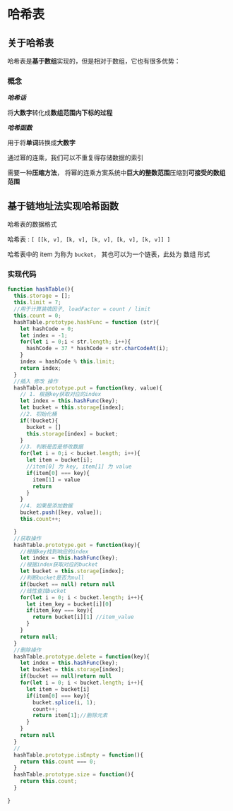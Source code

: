  # 哈希表

## 关于哈希表

哈希表是**基于数组**实现的，但是相对于数组，它也有很多优势：

### 概念

***哈希话***

将**大数字**转化成**数组范围内下标的过程**


***哈希函数***

用于将**单词**转换成**大数字**


通过幂的连乘，我们可以不重复得存储数据的索引

需要一种**压缩方法**， 将幂的连乘方案系统中**巨大的整数范围**压缩到**可接受的数组范围**


## 基于链地址法实现哈希函数

哈希表的数据格式

哈希表 : `[ [[k, v], [k, v], [k, v], [k, v], [k, v]] ]`

哈希表中的 item 为称为 `bucket`， 其也可以为一个链表，此处为 数组 形式

### 实现代码

```js
function hashTable(){
  this.storage = [];
  this.limit = 7;
  //用于计算装填因子, loadFactor = count / limit
  this.count = 0;
  hashTable.prototype.hashFunc = function (str){
    let hashCode = 0;
    let index = -1;
    for(let i = 0;i < str.length; i++){
      hashCode = 37 * hashCode + str.charCodeAt(i);
    }
    index = hashCode % this.limit;
    return index;
  }
  //插入 修改 操作
  hashTable.prototype.put = function(key, value){
    // 1. 根据key获取对应的index
    let index = this.hashFunc(key);
    let bucket = this.storage[index];
    //2. 初始化桶
    if(!bucket){
      bucket = []
      this.storage[index] = bucket;
    }
    //3. 判断是否是修改数据
    for(let i = 0;i < bucket.length; i++){
      let item = bucket[i];
      //item[0] 为 key, item[1] 为 value
      if(item[0] === key){
        item[1] = value
        return
      }
    }
    //4. 如果是添加数据
    bucket.push([key, value]);
    this.count++;

  }
  //获取操作
  hashTable.prototype.get = function(key){
    //根据key找到响应的index
    let index = this.hashFunc(key);
    //根据index获取对应的bucket
    let bucket = this.storage[index];
    //判断bucket是否为null
    if(bucket == null) return null
    //线性查找bucket
    for(let i = 0; i < bucket.length; i++){
      let item_key = bucket[i][0]
      if(item_key === key){
        return bucket[i][1] //item_value
      }
    }
    return null;
  }
  //删除操作
  hashTable.prototype.delete = function(key){
    let index = this.hashFunc(key);
    let bucket = this.storage[index];
    if(bucket == null)return null
    for(let i = 0; i < bucket.length; i++){
      let item = bucket[i]
      if(item[0] === key){
        bucket.splice(i, 1);
        count++;
        return item[1];//删除元素
      }
    }
    return null
  }
  //
  hashTable.prototype.isEmpty = function(){
    return this.count === 0;
  }
  hashTable.prototype.size = function(){
    return this.count;
  }
  
}
```






